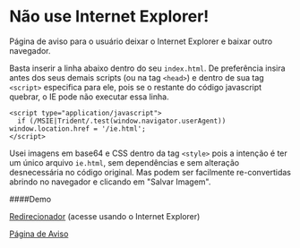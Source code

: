 # Não use Internet Explorer!
Página de aviso para o usuário deixar o Internet Explorer e baixar outro navegador.

Basta inserir a linha abaixo dentro do seu `index.html`.
De preferência insira antes dos seus demais scripts (ou na tag `<head>`) e dentro de sua tag `<script>` especifica para ele, pois se o restante do código javascript quebrar, o IE pode não executar essa linha.
  
```
<script type="application/javascript">
  if (/MSIE|Trident/.test(window.navigator.userAgent)) window.location.href = '/ie.html';
</script>
```
  
Usei imagens em base64 e CSS dentro da tag `<style>` pois a intenção é ter um único arquivo `ie.html`, sem dependências e sem alteração desnecessária no código original. Mas podem ser facilmente re-convertidas abrindo no navegador e clicando em "Salvar Imagem".

####Demo

[Redirecionador](https://maycowmoura.github.io/nao-use-ie/redirector.html) (acesse usando o Internet Explorer)

[Página de Aviso](https://maycowmoura.github.io/nao-use-ie/ie.html)

